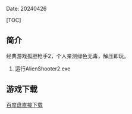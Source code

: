 Date: 20240426


[TOC]


## 简介
经典游戏孤胆枪手2，个人亲测绿色无毒，解压即玩。

1. 运行AlienShooter2.exe



## 游戏下载

<a class="btn btn-primary" target="_blank"
    href="https://pan.baidu.com/s/1Rm09UTGP3c-oiwMw0qFF2A?pwd=8ud1"><span
        class="glyphicon glyphicon-download-alt" aria-hidden="true"></span>
    百度盘直接下载
</a>